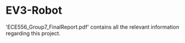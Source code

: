 # EV3-Robot

'ECE556_Group7_FinalReport.pdf' contains all the relevant information regarding this project.

